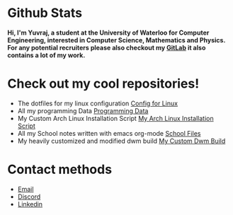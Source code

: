 # Github Stats  
**Hi, I'm Yuvraj, a student at the University of Waterloo for Computer Engineering, interested in Computer Science, Mathematics and Physics.**
&nbsp;  
**For any potential recruiters please also checkout my [GitLab](https://gitlab.com/yuvibirdi/) it also contains a lot of my work.**
<!---
![Github Stats](https://greptile-stats.vercel.app/api/widget/yuvibirdi/stats)
--->
# Check out my cool repositories!

* The dotfiles for my linux configuration [Config for Linux](https://gitlab.com/yuvibirdi/dotfiles-backup)
* All my programming Data  [Programming Data](https://gitlab.com/yuvibirdi/programming)
* My Custom Arch Linux Installation Script  [My Arch Linux Installation Script](https://github.com/yuvibirdi/arch-installer)
* All my School notes written with emacs org-mode [School Files](https://gitlab.com/yuvibirdi/school)
* My heavily customized and modified dwm build [My Custom Dwm Build](https://gitlab.com/yuvibirdi/school)

# Contact methods

* <a href = "mailto: yb@yuvibirdi.com">Email</a>
* [Discord](ystdin)
* [Linkedin](https://www.linkedin.com/in/ystdin)

